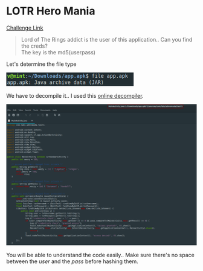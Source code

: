 **LOTR Hero Mania**
===================  
[Challenge Link](https://s3-eu-west-1.amazonaws.com/talentchallenges/Reverse/app.apk.zip)  

> Lord of The Rings addict is the user of this application.. Can you find the creds?  
> The key is the md5(userpass)

Let's determine the file type  

![](images/LOTR1.png)  

We have to decompile it.. I used this [online decompiler](http://www.decompiler.com/).  

![](images/LOTR.png)  

You will be able to understand the code easily.. Make sure there's no space between the *user* and the *pass* before hashing them.
